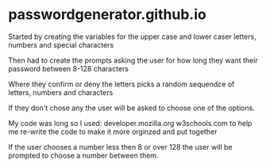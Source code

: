 # passwordgenerator.github.io

Started by creating the variables for the upper case and lower caser letters, numbers and special characters

Then had to create the prompts asking the user for how long they want their password between 8-128 characters

Where they confirm or deny the letters picks a random sequendce of letters, numbers and characters

If they don't chose any the user will be asked to choose one of the options.

My code was long so I used:
developer.mozilla.org
w3schools.com
to help me re-write the code to make it more orginzed and put together

If the user chooses a number less then 8 or over 128 the user will be prompted to choose a number between them.  

